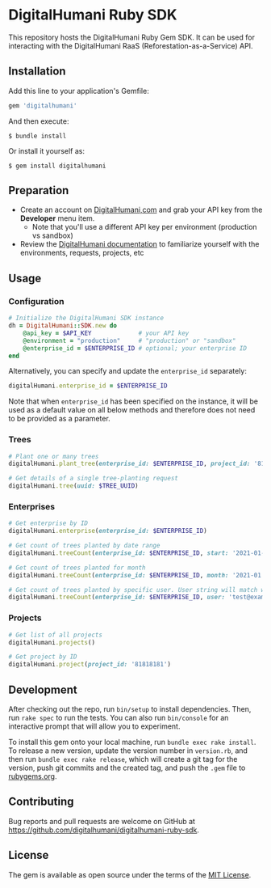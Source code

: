 # DigitalHumani Ruby SDK

This repository hosts the DigitalHumani Ruby Gem SDK. It can be used for interacting with the DigitalHumani RaaS (Reforestation-as-a-Service) API.

## Installation

Add this line to your application's Gemfile:

```ruby
gem 'digitalhumani'
```

And then execute:

    $ bundle install

Or install it yourself as:

    $ gem install digitalhumani

## Preparation

- Create an account on [DigitalHumani,com](https://my.digitalhumani.com/register) and grab your API key from the **Developer** menu item.
  - Note that you'll use a different API key per environment (production vs sandbox)
- Review the [DigitalHumani documentation](https://docs.digitalhumani.com) to familiarize yourself with the environments, requests, projects, etc

## Usage

### Configuration

```ruby
# Initialize the DigitalHumani SDK instance
dh = DigitalHumani::SDK.new do
    @api_key = $API_KEY             # your API key
    @environment = "production"     # "production" or "sandbox"
    @enterprise_id = $ENTERPRISE_ID # optional; your enterprise ID
end
```

Alternatively, you can specify and update the `enterprise_id` separately:

```ruby
digitalHumani.enterprise_id = $ENTERPRISE_ID
```

Note that when `enterprise_id` has been specified on the instance, it will be used as a default value on all below methods and therefore does not need to be provided as a parameter.

### Trees

```ruby
# Plant one or many trees
digitalHumani.plant_tree(enterprise_id: $ENTERPRISE_ID, project_id: '81818181', user: 'test@example.com', treeCount: 5)

# Get details of a single tree-planting request
digitalHumani.tree(uuid: $TREE_UUID)
```

### Enterprises

```ruby
# Get enterprise by ID
digitalHumani.enterprise(enterprise_id: $ENTERPRISE_ID)

# Get count of trees planted by date range
digitalHumani.treeCount(enterprise_id: $ENTERPRISE_ID, start: '2021-01-01', end: '2022-01-01')

# Get count of trees planted for month
digitalHumani.treeCount(enterprise_id: $ENTERPRISE_ID, month: '2021-01')

# Get count of trees planted by specific user. User string will match what's specified in `plant_tree` call
digitalHumani.treeCount(enterprise_id: $ENTERPRISE_ID, user: 'test@example.com')
```

### Projects

```ruby
# Get list of all projects
digitalHumani.projects()

# Get project by ID
digitalHumani.project(project_id: '81818181')
```

## Development

After checking out the repo, run `bin/setup` to install dependencies. Then, run `rake spec` to run the tests. You can also run `bin/console` for an interactive prompt that will allow you to experiment.

To install this gem onto your local machine, run `bundle exec rake install`. To release a new version, update the version number in `version.rb`, and then run `bundle exec rake release`, which will create a git tag for the version, push git commits and the created tag, and push the `.gem` file to [rubygems.org](https://rubygems.org).

## Contributing

Bug reports and pull requests are welcome on GitHub at https://github.com/digitalhumani/digitalhumani-ruby-sdk.

## License

The gem is available as open source under the terms of the [MIT License](https://opensource.org/licenses/MIT).
